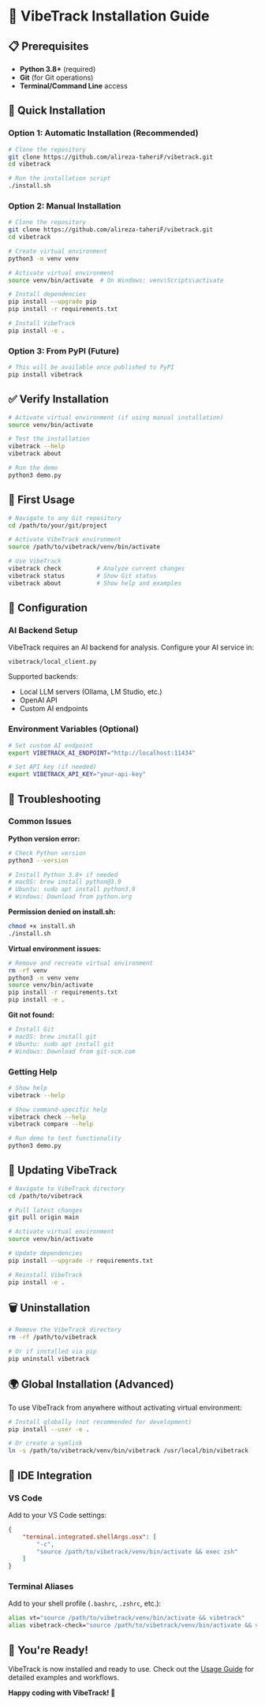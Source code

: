 # 🎯 VibeTrack Installation Guide

## 📋 Prerequisites

- **Python 3.8+** (required)
- **Git** (for Git operations)
- **Terminal/Command Line** access

## 🚀 Quick Installation

### Option 1: Automatic Installation (Recommended)

```bash
# Clone the repository
git clone https://github.com/alireza-taheriF/vibetrack.git
cd vibetrack

# Run the installation script
./install.sh
```

### Option 2: Manual Installation

```bash
# Clone the repository
git clone https://github.com/alireza-taheriF/vibetrack.git
cd vibetrack

# Create virtual environment
python3 -m venv venv

# Activate virtual environment
source venv/bin/activate  # On Windows: venv\Scripts\activate

# Install dependencies
pip install --upgrade pip
pip install -r requirements.txt

# Install VibeTrack
pip install -e .
```

### Option 3: From PyPI (Future)

```bash
# This will be available once published to PyPI
pip install vibetrack
```

## ✅ Verify Installation

```bash
# Activate virtual environment (if using manual installation)
source venv/bin/activate

# Test the installation
vibetrack --help
vibetrack about

# Run the demo
python3 demo.py
```

## 🎯 First Usage

```bash
# Navigate to any Git repository
cd /path/to/your/git/project

# Activate VibeTrack environment
source /path/to/vibetrack/venv/bin/activate

# Use VibeTrack
vibetrack check          # Analyze current changes
vibetrack status         # Show Git status
vibetrack about          # Show help and examples
```

## 🔧 Configuration

### AI Backend Setup

VibeTrack requires an AI backend for analysis. Configure your AI service in:
```
vibetrack/local_client.py
```

Supported backends:
- Local LLM servers (Ollama, LM Studio, etc.)
- OpenAI API
- Custom AI endpoints

### Environment Variables (Optional)

```bash
# Set custom AI endpoint
export VIBETRACK_AI_ENDPOINT="http://localhost:11434"

# Set API key (if needed)
export VIBETRACK_API_KEY="your-api-key"
```

## 🚨 Troubleshooting

### Common Issues

**Python version error:**
```bash
# Check Python version
python3 --version

# Install Python 3.8+ if needed
# macOS: brew install python@3.9
# Ubuntu: sudo apt install python3.9
# Windows: Download from python.org
```

**Permission denied on install.sh:**
```bash
chmod +x install.sh
./install.sh
```

**Virtual environment issues:**
```bash
# Remove and recreate virtual environment
rm -rf venv
python3 -m venv venv
source venv/bin/activate
pip install -r requirements.txt
pip install -e .
```

**Git not found:**
```bash
# Install Git
# macOS: brew install git
# Ubuntu: sudo apt install git
# Windows: Download from git-scm.com
```

### Getting Help

```bash
# Show help
vibetrack --help

# Show command-specific help
vibetrack check --help
vibetrack compare --help

# Run demo to test functionality
python3 demo.py
```

## 🔄 Updating VibeTrack

```bash
# Navigate to VibeTrack directory
cd /path/to/vibetrack

# Pull latest changes
git pull origin main

# Activate virtual environment
source venv/bin/activate

# Update dependencies
pip install --upgrade -r requirements.txt

# Reinstall VibeTrack
pip install -e .
```

## 🗑️ Uninstallation

```bash
# Remove the VibeTrack directory
rm -rf /path/to/vibetrack

# Or if installed via pip
pip uninstall vibetrack
```

## 🌍 Global Installation (Advanced)

To use VibeTrack from anywhere without activating virtual environment:

```bash
# Install globally (not recommended for development)
pip install --user -e .

# Or create a symlink
ln -s /path/to/vibetrack/venv/bin/vibetrack /usr/local/bin/vibetrack
```

## 📱 IDE Integration

### VS Code

Add to your VS Code settings:
```json
{
    "terminal.integrated.shellArgs.osx": [
        "-c",
        "source /path/to/vibetrack/venv/bin/activate && exec zsh"
    ]
}
```

### Terminal Aliases

Add to your shell profile (`.bashrc`, `.zshrc`, etc.):
```bash
alias vt="source /path/to/vibetrack/venv/bin/activate && vibetrack"
alias vibetrack-check="source /path/to/vibetrack/venv/bin/activate && vibetrack check"
```

## 🎉 You're Ready!

VibeTrack is now installed and ready to use. Check out the [Usage Guide](USAGE.md) for detailed examples and workflows.

**Happy coding with VibeTrack! 🚀**